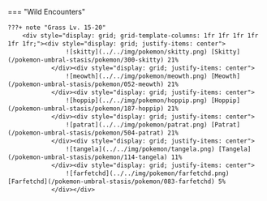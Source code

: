 

=== "Wild Encounters"


	???+ note "Grass Lv. 15-20"
		<div style="display: grid; grid-template-columns: 1fr 1fr 1fr 1fr 1fr 1fr;"><div style="display: grid; justify-items: center">
                    ![skitty](../../img/pokemon/skitty.png) [Skitty](/pokemon-umbral-stasis/pokemon/300-skitty) 21%
                </div><div style="display: grid; justify-items: center">
                    ![meowth](../../img/pokemon/meowth.png) [Meowth](/pokemon-umbral-stasis/pokemon/052-meowth) 21%
                </div><div style="display: grid; justify-items: center">
                    ![hoppip](../../img/pokemon/hoppip.png) [Hoppip](/pokemon-umbral-stasis/pokemon/187-hoppip) 21%
                </div><div style="display: grid; justify-items: center">
                    ![patrat](../../img/pokemon/patrat.png) [Patrat](/pokemon-umbral-stasis/pokemon/504-patrat) 21%
                </div><div style="display: grid; justify-items: center">
                    ![tangela](../../img/pokemon/tangela.png) [Tangela](/pokemon-umbral-stasis/pokemon/114-tangela) 11%
                </div><div style="display: grid; justify-items: center">
                    ![farfetchd](../../img/pokemon/farfetchd.png) [Farfetchd](/pokemon-umbral-stasis/pokemon/083-farfetchd) 5%
                </div></div>



